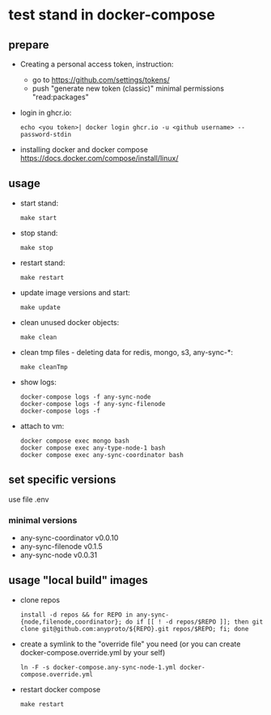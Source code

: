 # test stand in docker-compose

## prepare
* Creating a personal access token, instruction:
  * go to https://github.com/settings/tokens/
  * push "generate new token (classic)"
    minimal permissions "read:packages"

* login in ghcr.io:
  ```
  echo <you token>| docker login ghcr.io -u <github username> --password-stdin
  ```
* installing docker and docker compose https://docs.docker.com/compose/install/linux/

## usage
* start stand:
  ```
  make start
  ```
* stop stand:
  ```
  make stop
  ```
* restart stand:
  ```
  make restart
  ```
* update image versions and start:
  ```
  make update
  ```
* clean unused docker objects:
  ```
  make clean
  ```
* clean tmp files - deleting data for redis, mongo, s3, any-sync-*:
  ```
  make cleanTmp
  ```
* show logs:
  ```
  docker-compose logs -f any-sync-node
  docker-compose logs -f any-sync-filenode
  docker-compose logs -f
  ```
* attach to vm:
  ```
  docker compose exec mongo bash
  docker compose exec any-type-node-1 bash
  docker compose exec any-sync-coordinator bash
  ```

## set specific versions
use file .env
### minimal versions
* any-sync-coordinator v0.0.10
* any-sync-filenode v0.1.5
* any-sync-node v0.0.31

## usage "local build" images
* clone repos
  ```
  install -d repos && for REPO in any-sync-{node,filenode,coordinator}; do if [[ ! -d repos/$REPO ]]; then git clone git@github.com:anyproto/${REPO}.git repos/$REPO; fi; done
  ```
* create a symlink to the "override file" you need (or you can create docker-compose.override.yml by your self)
  ```
  ln -F -s docker-compose.any-sync-node-1.yml docker-compose.override.yml
  ```
* restart docker compose
  ```
  make restart
  ```
